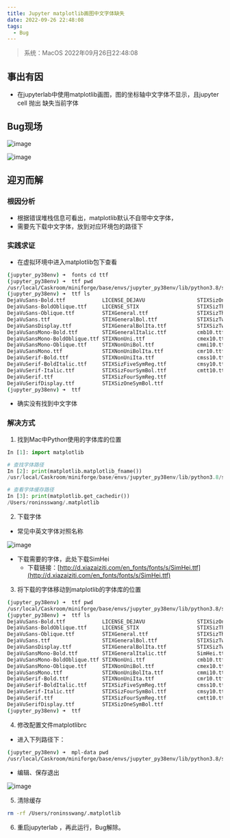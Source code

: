 ```yaml
---
title: Jupyter matplotlib画图中文字体缺失
date: 2022-09-26 22:48:08
tags: 
  - Bug
---
```

> 系统：MacOS
> 2022年09月26日22:48:08

## 事出有因

- 在jupyterlab中使用matplotlib画图，图的坐标轴中文字体不显示，且jupyter cell 抛出 缺失当前字体
## Bug现场
![image](https://cdn.staticaly.com/gh/sswfive/blog-pic@main/20230212/image.3dbaeh35agk0.webp)


![image](https://cdn.staticaly.com/gh/sswfive/blog-pic@main/20230212/image.2fyf6uk38fb4.webp)

## 迎刃而解
### 根因分析

- 根据错误堆栈信息可看出，matplotlib默认不自带中文字体，
- 需要先下载中文字体，放到对应环境包的路径下
### 实践求证

- 在虚拟环境中进入matplotlib包下查看
```bash
(jupyter_py38env) ➜  fonts cd ttf
(jupyter_py38env) ➜  ttf pwd
/usr/local/Caskroom/miniforge/base/envs/jupyter_py38env/lib/python3.8/site-packages/matplotlib/mpl-data/fonts/ttf
(jupyter_py38env) ➜  ttf ls
DejaVuSans-Bold.ttf            LICENSE_DEJAVU                 STIXSizOneSymReg.ttf
DejaVuSans-BoldOblique.ttf     LICENSE_STIX                   STIXSizThreeSymBol.ttf
DejaVuSans-Oblique.ttf         STIXGeneral.ttf                STIXSizThreeSymReg.ttf
DejaVuSans.ttf                 STIXGeneralBol.ttf             STIXSizTwoSymBol.ttf
DejaVuSansDisplay.ttf          STIXGeneralBolIta.ttf          STIXSizTwoSymReg.ttf
DejaVuSansMono-Bold.ttf        STIXGeneralItalic.ttf          cmb10.ttf
DejaVuSansMono-BoldOblique.ttf STIXNonUni.ttf                 cmex10.ttf
DejaVuSansMono-Oblique.ttf     STIXNonUniBol.ttf              cmmi10.ttf
DejaVuSansMono.ttf             STIXNonUniBolIta.ttf           cmr10.ttf
DejaVuSerif-Bold.ttf           STIXNonUniIta.ttf              cmss10.ttf
DejaVuSerif-BoldItalic.ttf     STIXSizFiveSymReg.ttf          cmsy10.ttf
DejaVuSerif-Italic.ttf         STIXSizFourSymBol.ttf          cmtt10.ttf
DejaVuSerif.ttf                STIXSizFourSymReg.ttf
DejaVuSerifDisplay.ttf         STIXSizOneSymBol.ttf
(jupyter_py38env) ➜  ttf
```

- 确实没有找到中文字体
### 解决方式

1. 找到Mac中Python使用的字体库的位置
```python
In [1]: import matplotlib

# 查找字体路径
In [2]: print(matplotlib.matplotlib_fname())
/usr/local/Caskroom/miniforge/base/envs/jupyter_py38env/lib/python3.8/site-packages/matplotlib/mpl-data/matplotlibrc

# 查看字体缓存路径
In [3]: print(matplotlib.get_cachedir())
/Users/roninsswang/.matplotlib
```

2. 下载字体
- 常见中英文字体对照名称

![image](https://cdn.staticaly.com/gh/sswfive/blog-pic@main/20230212/image.64ni21o79zc0.webp)

- 下载需要的字体，此处下载SimHei
   - 下载链接：[http://d.xiazaiziti.com/en_fonts/fonts/s/SimHei.ttf](http://d.xiazaiziti.com/en_fonts/fonts/s/SimHei.ttf)
3. 将下载的字体移动到matplotlib的字体库的位置
```bash
(jupyter_py38env) ➜  ttf pwd
/usr/local/Caskroom/miniforge/base/envs/jupyter_py38env/lib/python3.8/site-packages/matplotlib/mpl-data/fonts/ttf
(jupyter_py38env) ➜  ttf ls
DejaVuSans-Bold.ttf            LICENSE_DEJAVU                 STIXSizOneSymReg.ttf
DejaVuSans-BoldOblique.ttf     LICENSE_STIX                   STIXSizThreeSymBol.ttf
DejaVuSans-Oblique.ttf         STIXGeneral.ttf                STIXSizThreeSymReg.ttf
DejaVuSans.ttf                 STIXGeneralBol.ttf             STIXSizTwoSymBol.ttf
DejaVuSansDisplay.ttf          STIXGeneralBolIta.ttf          STIXSizTwoSymReg.ttf
DejaVuSansMono-Bold.ttf        STIXGeneralItalic.ttf          SimHei.ttf
DejaVuSansMono-BoldOblique.ttf STIXNonUni.ttf                 cmb10.ttf
DejaVuSansMono-Oblique.ttf     STIXNonUniBol.ttf              cmex10.ttf
DejaVuSansMono.ttf             STIXNonUniBolIta.ttf           cmmi10.ttf
DejaVuSerif-Bold.ttf           STIXNonUniIta.ttf              cmr10.ttf
DejaVuSerif-BoldItalic.ttf     STIXSizFiveSymReg.ttf          cmss10.ttf
DejaVuSerif-Italic.ttf         STIXSizFourSymBol.ttf          cmsy10.ttf
DejaVuSerif.ttf                STIXSizFourSymReg.ttf          cmtt10.ttf
DejaVuSerifDisplay.ttf         STIXSizOneSymBol.ttf
(jupyter_py38env) ➜  ttf
```

4. 修改配置文件matplotlibrc
- 进入下列路径下：
```bash
(jupyter_py38env) ➜  mpl-data pwd
/usr/local/Caskroom/miniforge/base/envs/jupyter_py38env/lib/python3.8/site-packages/matplotlib/mpl-data
```

- 编辑、保存退出

![image](https://cdn.staticaly.com/gh/sswfive/blog-pic@main/20230212/image.1au7nhy8v9kw.webp)

5. 清除缓存
```bash
rm -rf /Users/roninsswang/.matplotlib
```

6. 重启jupyterlab ，再此运行，Bug解除。
